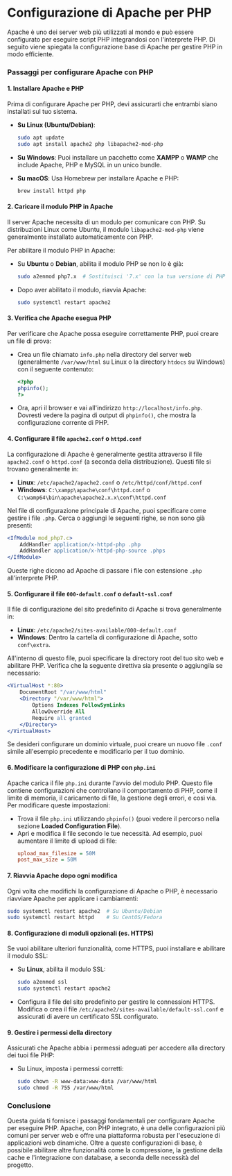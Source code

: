 # Configurazione di Apache per PHP

Apache è uno dei server web più utilizzati al mondo e può essere configurato per eseguire script PHP integrandosi con l'interprete PHP. Di seguito viene spiegata la configurazione base di Apache per gestire PHP in modo efficiente.

### Passaggi per configurare Apache con PHP

#### 1. **Installare Apache e PHP**

Prima di configurare Apache per PHP, devi assicurarti che entrambi siano installati sul tuo sistema.

- **Su Linux (Ubuntu/Debian)**:
  ```bash
  sudo apt update
  sudo apt install apache2 php libapache2-mod-php
  ```

- **Su Windows**: Puoi installare un pacchetto come **XAMPP** o **WAMP** che include Apache, PHP e MySQL in un unico bundle.

- **Su macOS**: Usa Homebrew per installare Apache e PHP:
  ```bash
  brew install httpd php
  ```

#### 2. **Caricare il modulo PHP in Apache**

Il server Apache necessita di un modulo per comunicare con PHP. Su distribuzioni Linux come Ubuntu, il modulo `libapache2-mod-php` viene generalmente installato automaticamente con PHP.

Per abilitare il modulo PHP in Apache:

- Su **Ubuntu** o **Debian**, abilita il modulo PHP se non lo è già:
  ```bash
  sudo a2enmod php7.x  # Sostituisci '7.x' con la tua versione di PHP (es. php8.1)
  ```

- Dopo aver abilitato il modulo, riavvia Apache:
  ```bash
  sudo systemctl restart apache2
  ```

#### 3. **Verifica che Apache esegua PHP**

Per verificare che Apache possa eseguire correttamente PHP, puoi creare un file di prova:

- Crea un file chiamato `info.php` nella directory del server web (generalmente `/var/www/html` su Linux o la directory `htdocs` su Windows) con il seguente contenuto:

  ```php
  <?php
  phpinfo();
  ?>
  ```

- Ora, apri il browser e vai all'indirizzo `http://localhost/info.php`. Dovresti vedere la pagina di output di `phpinfo()`, che mostra la configurazione corrente di PHP.

#### 4. **Configurare il file `apache2.conf` o `httpd.conf`**

La configurazione di Apache è generalmente gestita attraverso il file `apache2.conf` o `httpd.conf` (a seconda della distribuzione). Questi file si trovano generalmente in:

- **Linux**: `/etc/apache2/apache2.conf` o `/etc/httpd/conf/httpd.conf`
- **Windows**: `C:\xampp\apache\conf\httpd.conf` o `C:\wamp64\bin\apache\apache2.x.x\conf\httpd.conf`

Nel file di configurazione principale di Apache, puoi specificare come gestire i file `.php`. Cerca o aggiungi le seguenti righe, se non sono già presenti:

```apache
<IfModule mod_php7.c>
    AddHandler application/x-httpd-php .php
    AddHandler application/x-httpd-php-source .phps
</IfModule>
```

Queste righe dicono ad Apache di passare i file con estensione `.php` all'interprete PHP.

#### 5. **Configurare il file `000-default.conf` o `default-ssl.conf`**

Il file di configurazione del sito predefinito di Apache si trova generalmente in:

- **Linux**: `/etc/apache2/sites-available/000-default.conf`
- **Windows**: Dentro la cartella di configurazione di Apache, sotto `conf\extra`.

All'interno di questo file, puoi specificare la directory root del tuo sito web e abilitare PHP. Verifica che la seguente direttiva sia presente o aggiungila se necessario:

```apache
<VirtualHost *:80>
    DocumentRoot "/var/www/html"
    <Directory "/var/www/html">
        Options Indexes FollowSymLinks
        AllowOverride All
        Require all granted
    </Directory>
</VirtualHost>
```

Se desideri configurare un dominio virtuale, puoi creare un nuovo file `.conf` simile all'esempio precedente e modificarlo per il tuo dominio.

#### 6. **Modificare la configurazione di PHP con `php.ini`**

Apache carica il file `php.ini` durante l'avvio del modulo PHP. Questo file contiene configurazioni che controllano il comportamento di PHP, come il limite di memoria, il caricamento di file, la gestione degli errori, e così via. Per modificare queste impostazioni:

- Trova il file `php.ini` utilizzando `phpinfo()` (puoi vedere il percorso nella sezione **Loaded Configuration File**).
- Apri e modifica il file secondo le tue necessità. Ad esempio, puoi aumentare il limite di upload di file:
  ```ini
  upload_max_filesize = 50M
  post_max_size = 50M
  ```

#### 7. **Riavvia Apache dopo ogni modifica**

Ogni volta che modifichi la configurazione di Apache o PHP, è necessario riavviare Apache per applicare i cambiamenti:

```bash
sudo systemctl restart apache2  # Su Ubuntu/Debian
sudo systemctl restart httpd    # Su CentOS/Fedora
```

#### 8. **Configurazione di moduli opzionali (es. HTTPS)**

Se vuoi abilitare ulteriori funzionalità, come HTTPS, puoi installare e abilitare il modulo SSL:

- Su **Linux**, abilita il modulo SSL:
  ```bash
  sudo a2enmod ssl
  sudo systemctl restart apache2
  ```

- Configura il file del sito predefinito per gestire le connessioni HTTPS. Modifica o crea il file `/etc/apache2/sites-available/default-ssl.conf` e assicurati di avere un certificato SSL configurato.

#### 9. **Gestire i permessi della directory**

Assicurati che Apache abbia i permessi adeguati per accedere alla directory dei tuoi file PHP:

- Su Linux, imposta i permessi corretti:
  ```bash
  sudo chown -R www-data:www-data /var/www/html
  sudo chmod -R 755 /var/www/html
  ```

### Conclusione

Questa guida ti fornisce i passaggi fondamentali per configurare Apache per eseguire PHP. Apache, con PHP integrato, è una delle configurazioni più comuni per server web e offre una piattaforma robusta per l'esecuzione di applicazioni web dinamiche. Oltre a queste configurazioni di base, è possibile abilitare altre funzionalità come la compressione, la gestione della cache e l'integrazione con database, a seconda delle necessità del progetto.